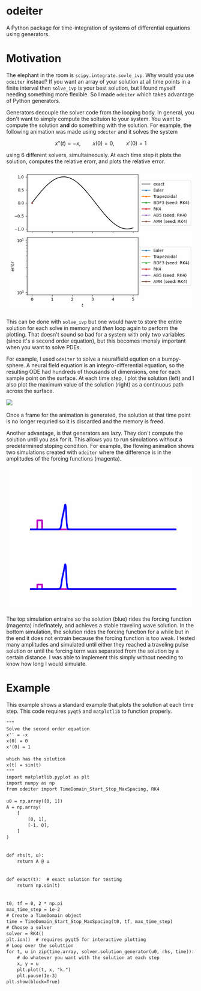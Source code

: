 # odeiter
A Python package for time-integration of systems of differential equations using generators.

# Motivation
The elephant in the room is `scipy.integrate.sovle_ivp`.
Why would you use `odeiter` instead?
If you want an array of your solution at all time points in a finite interval
then `solve_ivp` is your best solution, but I found myself needing something
more flexible. So I made `odeiter` which takes advantage of Python generators.

Generators decouple the solver code from the looping body.
In general, you don't want to simply compute the soltuion to your system.
You want to compute the solution **and** do something with the solution.
For example, the following animation was made using `odeiter` and it
solves the system
```math
x''(t) = -x, \qquad x(0) = 0, \qquad x'(0) = 1
```
using 6 different solvers, simultaineously. At each time step it
plots the solution, computes the relative erorr, and plots the relative error.

![](./examples/simultaneous_solves.gif)

This can be done with `solve_ivp` but one would have to store the entire solution
for each solve in memory and *then* loop again to perform the plotting.
That doesn't sound so bad for a system with only two variables (since it's a second
order equation), but this becomes imensly important when you want to solve PDEs.

For example, I used `odeiter` to solve a neuralfield eqution on a bumpy-sphere.
A neural field equation is an integro-differential equation, so the resulting ODE
had hundreds of thousands of dimensions, one for each sample point on the surface.
At each time step, I plot the solution (left) and I also plot the maximum value
of the solution (right) as a continuous path across the surface.

![](./readme_media/bumpy_sphere_nf.gif)


Once a frame for the animation is generated, the solution at that time point
is no longer requried so it is discarded and the memory is freed. 

Another advantage, is that generators are lazy. They don't compute the solution until
you ask for it. This allows you to run simulations without a predetermined stoping
condition. For example, the flowing animation shows two simulations created with
`odeiter` where the difference is in the amplitudes of the forcing functions (magenta).

![](./readme_media/looping_entrainment_demo.gif)

The top simulation entrains so the solution (blue) rides the forcing function (magenta)
indefinately, and achieves a stable traveling wave solution.
In the bottom simulation, the solution rides the forcing function for a while
but in the end it does not entrain because the forcing function is too weak.
I tested many amplitudes and simulated until either they reached a traveling pulse
solution or until the forcing term was separated from the solution by a certain distance.
I was able to implement this simply without needing to know how long I would simulate.


# Example

This example shows a standard example that plots the solution at each time 
step. This code requires `pyqt5` and `matplotlib` to function properly.
```
"""
Solve the second order equation
x'' = -x
x(0) = 0
x'(0) = 1

which has the solution
x(t) = sin(t)
"""
import matplotlib.pyplot as plt
import numpy as np
from odeiter import TimeDomain_Start_Stop_MaxSpacing, RK4

u0 = np.array([0, 1])
A = np.array(
    [
        [0, 1],
        [-1, 0],
    ]
)


def rhs(t, u):
    return A @ u


def exact(t):  # exact solution for testing
    return np.sin(t)


t0, tf = 0, 2 * np.pi
max_time_step = 1e-2
# Create a TimeDomain object
time = TimeDomain_Start_Stop_MaxSpacing(t0, tf, max_time_step)
# Choose a solver
solver = RK4()
plt.ion()  # requires pyqt5 for interactive plotting
# Loop over the soluttion
for t, u in zip(time.array, solver.solution_generator(u0, rhs, time)):
    # do whatever you want with the solution at each step
    x, y = u
    plt.plot(t, x, "k.")
    plt.pause(1e-3)
plt.show(block=True)
```
